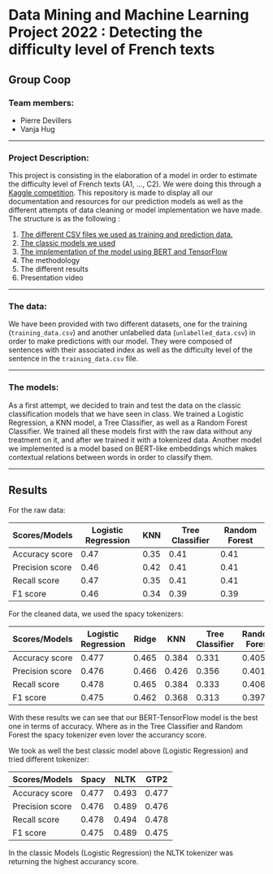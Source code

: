 # Data Mining and Machine Learning Project 2022 : Detecting the difficulty level of French texts

## Group Coop

### Team members:

* Pierre Devillers 
* Vanja Hug
---

### Project Description:

This project is consisting in the elaboration of a model in order to estimate the difficulty level of French texts (A1, ..., C2). We were doing this through a [Kaggle competition](https://www.kaggle.com/competitions/detecting-french-texts-difficulty-level-2022). 
This repository is made to display all our documentation and resources for our prediction models as well as the different attempts of data cleaning or model implementation we have made. The structure is as the following :

1. [The different CSV files we used as training and prediction data.](CSV_files)
2. [The classic models we used](Classic_models)
3. [The implementation of the model using BERT and TensorFlow](BERT_TensorFlow_model)
4. The methodology
5. The different results
6. Presentation video

---

### The data:

We have been provided with two different datasets, one for the training (`training_data.csv`) and another unlabelled data (`unlabelled_data.csv`) in order to make predictions with our model. They were composed of sentences with their associated index as well as the difficulty level of the sentence in the `training_data.csv` file.  

---

### The models:

As a first attempt, we decided to train and test the data on the classic classification models that we have seen in class. We trained a Logistic Regression, a KNN model, a Tree Classifier, as well as a Random Forest Classifier. We trained all these models first with the raw data without any treatment on it, and after we trained it with a tokenized data. Another model we implemented is a model based on BERT-like embeddings which makes contextual relations between words in order to classify them. 

---

## Results
For the raw data: 

| Scores/Models  | Logistic Regression | KNN | Tree Classifier | Random Forest |
| ------------- | ------------- | ------------- | ------------- | ------------- |
| Accuracy score | 0.47  | 0.35 | 0.41 | 0.41 |
| Precision score  | 0.46 | 0.42 | 0.41 | 0.41 |
| Recall score  | 0.47 | 0.35 | 0.41 | 0.41 |
| F1 score  | 0.46 | 0.34 | 0.39 | 0.39 |


For the cleaned data, we used the spacy tokenizers:

| Scores/Models  | Logistic Regression | Ridge | KNN | Tree Classifier | Random Forest | BERT-TensorFlow |
| ------------- | ------------- | ------------- | ------------- | ------------- | ------------- | ------------- |
| Accuracy score | 0.477  | 0.465 | 0.384 | 0.331 | 0.405 | 0.54 |
| Precision score  | 0.476 | 0.466 | 0.426 | 0.356 | 0.401 | 0.45 |
| Recall score  | 0.478 | 0.465 | 0.384 | 0.333 | 0.406 | 0.31 |
| F1 score  | 0.475 | 0.462 | 0.368 | 0.313 | 0.397 | 0.36 |


With these results we can see that our BERT-TensorFlow model is the best one in terms of accuracy. Where as in the Tree Classifier and Random Forest the spacy tokenizer even lover the accurancy score. 

We took as well the best classic model above (Logistic Regression) and tried different tokenizer:

| Scores/Models  | Spacy | NLTK | GTP2 | 
| ------------- | ------------- | ------------- | ------------- |
| Accuracy score | 0.477  | 0.493 | 0.477 | 
| Precision score  | 0.476 | 0.489 | 0.476 |
| Recall score  | 0.478 | 0.494 | 0.478 | 
| F1 score  | 0.475 | 0.489 | 0.475 |

In the classic Models (Logistic Regression) the NLTK tokenizer was returning the highest accurancy score.

